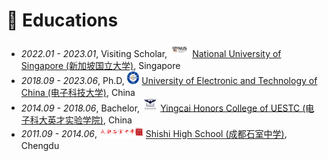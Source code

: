 
# 📖 Educations
- *2022.01 - 2023.01*, Visiting Scholar, <img src='./images/NUS.png' style='width: 2.3em;'> [National University of Singapore (新加坡国立大学)](https://www.nus.edu.sg/), Singapore
- *2018.09 - 2023.06*, Ph.D, <img src='./images/UESTC.png' style='width: 1.4em;'> [University of Electronic and Technology of China (电子科技大学)](https://www.uestc.edu.cn/),  China
- *2014.09 - 2018.06*, Bachelor, <img src='./images/yingcai.png' style='width: 1.8em;'> [Yingcai Honors College of UESTC (电子科大英才实验学院)](https://www.yingcai.uestc.edu.cn/), China
- *2011.09 - 2014.06*, <img src='./images/shishi.png' style='width: 5em;'> [Shishi High School (成都石室中学)](https://www.cdshishi.net/), Chengdu
